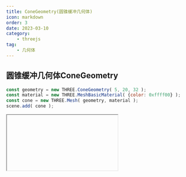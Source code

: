```yaml
---
title: ConeGeometry(圆锥缓冲几何体)
icon: markdown
order: 3
date: 2023-03-10
category:
    - threejs
tag:
    - 几何体
---
```


## 圆锥缓冲几何体ConeGeometry

```js
const geometry = new THREE.ConeGeometry( 5, 20, 32 );
const material = new THREE.MeshBasicMaterial( {color: 0xffff00} );
const cone = new THREE.Mesh( geometry, material );
scene.add( cone );
```

<IFrame url="https://luotainxu-demo.netlify.app/#/threejs/geometry/coneGeometry"/>

## 构造器

### radius : Float

圆锥底部的半径，默认值为1

### height : Float

圆锥的高度，默认值为1

### radialSegments : Integer

圆锥侧面周围的分段数，默认为32

### heightSegments : Integer

圆锥侧面沿着其高度的分段数，默认值为1

### openEnded : Boolean

一个Boolean值，指明该圆锥的底面是开放的还是封顶的。默认值为false，即其底面默认是封顶的

### thetaStart : Float

第一个分段的起始角度，默认为0

### thetaLength : Float

圆锥底面圆扇区的中心角，通常被称为“θ”（西塔）。默认值是2*Pi，这使其成为一个完整的圆锥

## 属性

共有属性请参见其基类[CylinderGeometry](/threejs/几何体/圆柱缓冲几何体.md)

### .parameters : Object

一个包含着构造函数中每个参数的对象。在对象实例化之后，对该属性的任何修改都不会改变这个几何体。

## 方法

共有方法请参见其基类[CylinderGeometry](/threejs/几何体/圆柱缓冲几何体.md)
